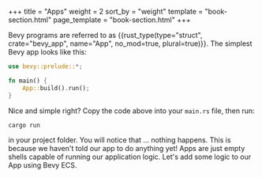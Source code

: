 +++
title = "Apps"
weight = 2
sort_by = "weight"
template = "book-section.html"
page_template = "book-section.html"
+++

Bevy programs are referred to as {{rust_type(type="struct", crate="bevy_app", name="App", no_mod=true, plural=true)}}. The simplest Bevy app looks like this:

```rs
use bevy::prelude::*;

fn main() {
    App::build().run();
}
```

Nice and simple right? Copy the code above into your ```main.rs``` file, then run:

```sh
cargo run
```

in your project folder. You will notice that ... nothing happens. This is because we haven't told our app to do anything yet! Apps are just empty shells capable of running our application logic. Let's add some logic to our App using Bevy ECS.
